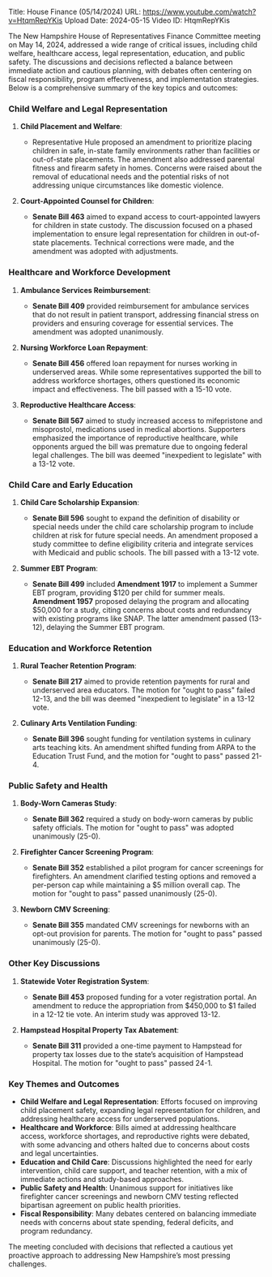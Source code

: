 Title: House Finance (05/14/2024)
URL: https://www.youtube.com/watch?v=HtqmRepYKis
Upload Date: 2024-05-15
Video ID: HtqmRepYKis

The New Hampshire House of Representatives Finance Committee meeting on May 14, 2024, addressed a wide range of critical issues, including child welfare, healthcare access, legal representation, education, and public safety. The discussions and decisions reflected a balance between immediate action and cautious planning, with debates often centering on fiscal responsibility, program effectiveness, and implementation strategies. Below is a comprehensive summary of the key topics and outcomes:

### **Child Welfare and Legal Representation**
1. **Child Placement and Welfare**:
   - Representative Hule proposed an amendment to prioritize placing children in safe, in-state family environments rather than facilities or out-of-state placements. The amendment also addressed parental fitness and firearm safety in homes. Concerns were raised about the removal of educational needs and the potential risks of not addressing unique circumstances like domestic violence.

2. **Court-Appointed Counsel for Children**:
   - **Senate Bill 463** aimed to expand access to court-appointed lawyers for children in state custody. The discussion focused on a phased implementation to ensure legal representation for children in out-of-state placements. Technical corrections were made, and the amendment was adopted with adjustments.

### **Healthcare and Workforce Development**
1. **Ambulance Services Reimbursement**:
   - **Senate Bill 409** provided reimbursement for ambulance services that do not result in patient transport, addressing financial stress on providers and ensuring coverage for essential services. The amendment was adopted unanimously.

2. **Nursing Workforce Loan Repayment**:
   - **Senate Bill 456** offered loan repayment for nurses working in underserved areas. While some representatives supported the bill to address workforce shortages, others questioned its economic impact and effectiveness. The bill passed with a 15-10 vote.

3. **Reproductive Healthcare Access**:
   - **Senate Bill 567** aimed to study increased access to mifepristone and misoprostol, medications used in medical abortions. Supporters emphasized the importance of reproductive healthcare, while opponents argued the bill was premature due to ongoing federal legal challenges. The bill was deemed "inexpedient to legislate" with a 13-12 vote.

### **Child Care and Early Education**
1. **Child Care Scholarship Expansion**:
   - **Senate Bill 596** sought to expand the definition of disability or special needs under the child care scholarship program to include children at risk for future special needs. An amendment proposed a study committee to define eligibility criteria and integrate services with Medicaid and public schools. The bill passed with a 13-12 vote.

2. **Summer EBT Program**:
   - **Senate Bill 499** included **Amendment 1917** to implement a Summer EBT program, providing $120 per child for summer meals. **Amendment 1957** proposed delaying the program and allocating $50,000 for a study, citing concerns about costs and redundancy with existing programs like SNAP. The latter amendment passed (13-12), delaying the Summer EBT program.

### **Education and Workforce Retention**
1. **Rural Teacher Retention Program**:
   - **Senate Bill 217** aimed to provide retention payments for rural and underserved area educators. The motion for "ought to pass" failed 12-13, and the bill was deemed "inexpedient to legislate" in a 13-12 vote.

2. **Culinary Arts Ventilation Funding**:
   - **Senate Bill 396** sought funding for ventilation systems in culinary arts teaching kits. An amendment shifted funding from ARPA to the Education Trust Fund, and the motion for "ought to pass" passed 21-4.

### **Public Safety and Health**
1. **Body-Worn Cameras Study**:
   - **Senate Bill 362** required a study on body-worn cameras by public safety officials. The motion for "ought to pass" was adopted unanimously (25-0).

2. **Firefighter Cancer Screening Program**:
   - **Senate Bill 352** established a pilot program for cancer screenings for firefighters. An amendment clarified testing options and removed a per-person cap while maintaining a $5 million overall cap. The motion for "ought to pass" passed unanimously (25-0).

3. **Newborn CMV Screening**:
   - **Senate Bill 355** mandated CMV screenings for newborns with an opt-out provision for parents. The motion for "ought to pass" passed unanimously (25-0).

### **Other Key Discussions**
1. **Statewide Voter Registration System**:
   - **Senate Bill 453** proposed funding for a voter registration portal. An amendment to reduce the appropriation from $450,000 to $1 failed in a 12-12 tie vote. An interim study was approved 13-12.

2. **Hampstead Hospital Property Tax Abatement**:
   - **Senate Bill 311** provided a one-time payment to Hampstead for property tax losses due to the state’s acquisition of Hampstead Hospital. The motion for "ought to pass" passed 24-1.

### **Key Themes and Outcomes**
- **Child Welfare and Legal Representation**: Efforts focused on improving child placement safety, expanding legal representation for children, and addressing healthcare access for underserved populations.
- **Healthcare and Workforce**: Bills aimed at addressing healthcare access, workforce shortages, and reproductive rights were debated, with some advancing and others halted due to concerns about costs and legal uncertainties.
- **Education and Child Care**: Discussions highlighted the need for early intervention, child care support, and teacher retention, with a mix of immediate actions and study-based approaches.
- **Public Safety and Health**: Unanimous support for initiatives like firefighter cancer screenings and newborn CMV testing reflected bipartisan agreement on public health priorities.
- **Fiscal Responsibility**: Many debates centered on balancing immediate needs with concerns about state spending, federal deficits, and program redundancy.

The meeting concluded with decisions that reflected a cautious yet proactive approach to addressing New Hampshire’s most pressing challenges.